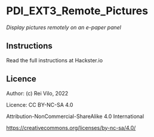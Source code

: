 # PDI_EXT3_Remote_Pictures

*Display pictures remotely on an e-paper panel*

## Instructions

Read the full instructions at Hackster.io

## Licence

Author: (c) Rei Vilo, 2022

Licence: CC BY-NC-SA 4.0

Attribution-NonCommercial-ShareAlike 4.0 International

https://creativecommons.org/licenses/by-nc-sa/4.0/
